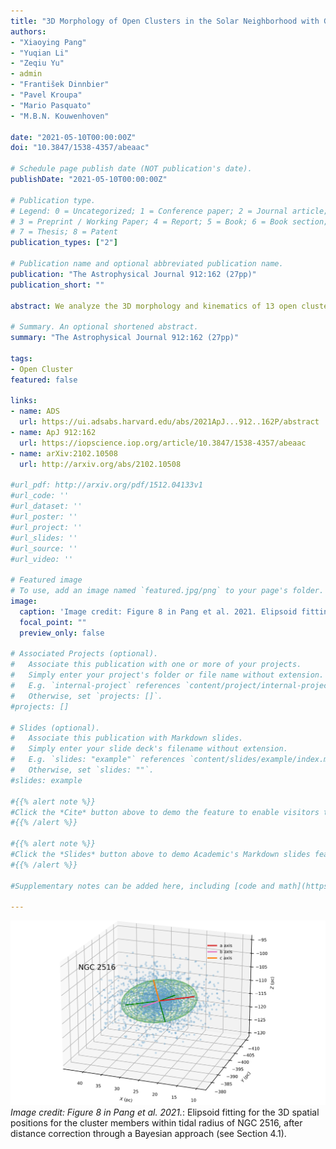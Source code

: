 ```yaml
---
title: "3D Morphology of Open Clusters in the Solar Neighborhood with Gaia EDR3: its Relation to Cluster Dynamics"
authors:
- "Xiaoying Pang"
- "Yuqian Li"
- "Zeqiu Yu"
- admin
- "František Dinnbier"
- "Pavel Kroupa"
- "Mario Pasquato"
- "M.B.N. Kouwenhoven"

date: "2021-05-10T00:00:00Z"
doi: "10.3847/1538-4357/abeaac"

# Schedule page publish date (NOT publication's date).
publishDate: "2021-05-10T00:00:00Z"

# Publication type.
# Legend: 0 = Uncategorized; 1 = Conference paper; 2 = Journal article;
# 3 = Preprint / Working Paper; 4 = Report; 5 = Book; 6 = Book section;
# 7 = Thesis; 8 = Patent
publication_types: ["2"]

# Publication name and optional abbreviated publication name.
publication: "The Astrophysical Journal 912:162 (27pp)"
publication_short: ""

abstract: We analyze the 3D morphology and kinematics of 13 open clusters (OCs) located within 500 pc of the Sun, using Gaia EDR3 and kinematic data from literature. Members of OCs are identified using the unsupervised machine learning method StarGO, using 5D parameters ($X, Y, Z$, $\mu_\alpha \cos\delta, \mu_\delta$). The OC sample covers an age range of 25 Myr-2.65 Gyr. We correct the asymmetric distance distribution due to the parallax error using Bayesian inversion. The uncertainty in the corrected distance for a cluster at 500 pc is 3.0-6.3 pc, depending on the intrinsic spatial distribution of its members. We determine the 3D morphology of the OCs in our sample and fit the spatial distribution of stars within the tidal radius in each cluster with an ellipsoid model. The shapes of the OCs are well-described with oblate spheroids (NGC2547, NGC2516, NGC2451A, NGC2451B, NGC2232), prolate spheroids (IC2602, IC4665, NGC2422, Blanco1, Coma Berenices), or triaxial ellipsoids (IC2391, NGC6633, NGC6774). The semi-major axis of the fitted ellipsoid is parallel to the Galactic plane for most clusters. Elongated filament-like substructures are detected in three young clusters (NGC2232, NGC2547, NGC2451B), while tidal-tail-like substructures (tidal tails) are found in older clusters (NGC2516, NGC6633, NGC6774, Blanco1, Coma Berenices). Most clusters may be super-virial and expanding. $N$-body models of rapid gas expulsion with an SFE of $\sim 1/3$ are consistent with clusters more massive than $250 M_\odot$, while clusters less massive than 250$M_\odot$ tend to agree with adiabatic gas expulsion models. Only six OCs (NGC2422, NGC6633, and NGC6774, NGC2232, Blanco1, Coma Berenices) show clear signs of mass segregation.

# Summary. An optional shortened abstract.
summary: "The Astrophysical Journal 912:162 (27pp)"

tags:
- Open Cluster
featured: false

links:
- name: ADS
  url: https://ui.adsabs.harvard.edu/abs/2021ApJ...912..162P/abstract
- name: ApJ 912:162
  url: https://iopscience.iop.org/article/10.3847/1538-4357/abeaac
- name: arXiv:2102.10508
  url: http://arxiv.org/abs/2102.10508

#url_pdf: http://arxiv.org/pdf/1512.04133v1
#url_code: ''
#url_dataset: ''
#url_poster: ''
#url_project: ''
#url_slides: ''
#url_source: ''
#url_video: ''

# Featured image
# To use, add an image named `featured.jpg/png` to your page's folder.
image:
  caption: 'Image credit: Figure 8 in Pang et al. 2021. Elipsoid fitting for the 3D spatial positions for the cluster members within tidal radius of NGC 2516, after distance correction through a Bayesian approach (see Section 4.1).'
  focal_point: ""
  preview_only: false

# Associated Projects (optional).
#   Associate this publication with one or more of your projects.
#   Simply enter your project's folder or file name without extension.
#   E.g. `internal-project` references `content/project/internal-project/index.md`.
#   Otherwise, set `projects: []`.
#projects: []

# Slides (optional).
#   Associate this publication with Markdown slides.
#   Simply enter your slide deck's filename without extension.
#   E.g. `slides: "example"` references `content/slides/example/index.md`.
#   Otherwise, set `slides: ""`.
#slides: example

#{{% alert note %}}
#Click the *Cite* button above to demo the feature to enable visitors to import publication metadata into their reference #management software.
#{{% /alert %}}

#{{% alert note %}}
#Click the *Slides* button above to demo Academic's Markdown slides feature.
#{{% /alert %}}

#Supplementary notes can be added here, including [code and math](https://sourcethemes.com/academic/docs/writing-markdown-#latex/).

---
```

![3d](202102_oc3d_apj.png)
*Image credit: Figure 8 in Pang et al. 2021.*: Elipsoid fitting for the 3D spatial positions for the cluster members within tidal radius of NGC 2516, after distance correction through a Bayesian approach (see Section 4.1).